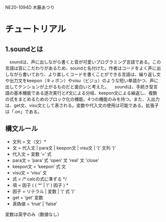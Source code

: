 NE20-1094D 木藤あつり

# チュートリアル
## 1.soundとは
　soundは、声に出しながら書くと音が可愛いプログラミング言語である。この言語は音にこだわりがあるため、soundと名付けた。作者はコードをよく声に出しながら書いており、より楽しくコードを書くことができる言語は、繰り返し文や出力文をkeepon（キィポン）やvisu（ビジュ）のような短い単語かつ、声に出してテンションが上がるものだと面白いと考えた。
　soundは、手続き型言語の基本機能である逐次実行とif文による分岐、keepon文による繰返し、複数の式をまとめるためのブロック化の機能、4つの機能のみを持つ。また、入出力は、get文、visu文として表される。変数や代入文の使用は可能である。拡張子は「.on」である。


## 構文ルール
- 文列 = 文（文）*
- 文 = 代入文 | para文 | keepon文 | visu文 | ‘{‘ 文列 ‘}’
- 代入文 = 変数 ‘=’ 式
- para文 = ‘para’ 式 ‘open’ 文 ‘real’ 文 'close'
- keepon文 = ‘keepon’ 式 文
- visu文 = ‘visu’ 文
- 式 = /* calcの式に準ずる */
- 項 = 因子 ( ( ‘*’ | ‘/’ ) 因子 ) *
- 因子 = リテラル | 変数 | ‘(‘ 式 ‘)’
- get = ‘get’ 変数
- 真偽値 = ‘true’ | ‘false’

変数は英字のみ（数値なし）
